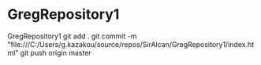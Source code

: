 # GregRepository1
GregRepository1
git add .
git commit -m "file:///C:/Users/g.kazakou/source/repos/SirAlcan/GregRepository1/index.html"
git push origin master
